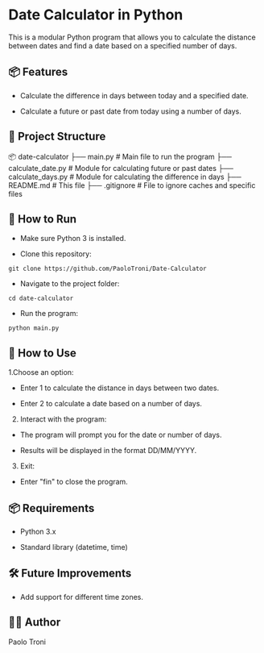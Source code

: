 # Date Calculator in Python

This is a modular Python program that allows you to calculate the distance between dates and find a date based on a specified number of days.

## 📦 Features

- Calculate the difference in days between today and a specified date.

- Calculate a future or past date from today using a number of days.

## 📂 Project Structure

📦 date-calculator
├── main.py                  # Main file to run the program
├── calculate_date.py        # Module for calculating future or past dates
├── calculate_days.py        # Module for calculating the difference in days
├── README.md                # This file
├── .gitignore               # File to ignore caches and specific files

## 🚀 How to Run

- Make sure Python 3 is installed.

- Clone this repository:

 `git clone https://github.com/PaoloTroni/Date-Calculator`

- Navigate to the project folder:

`cd date-calculator`

- Run the program:

`python main.py`

## 📌 How to Use

1.Choose an option:

- Enter 1 to calculate the distance in days between two dates.

- Enter 2 to calculate a date based on a number of days.

2. Interact with the program:

- The program will prompt you for the date or number of days.

- Results will be displayed in the format DD/MM/YYYY.

3. Exit:

- Enter "fin" to close the program.

## 📦 Requirements

- Python 3.x

- Standard library (datetime, time)

## 🛠️ Future Improvements

- Add support for different time zones.


## 🧑‍💻 Author

Paolo Troni

